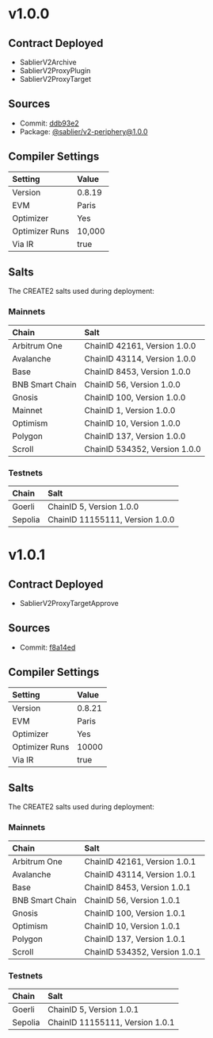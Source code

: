 # v1.0.0

## Contract Deployed

- SablierV2Archive
- SablierV2ProxyPlugin
- SablierV2ProxyTarget

## Sources

- Commit: [ddb93e2](https://github.com/sablier-labs/v2-periphery/commit/ddb93e211a54eb69b0bca2b4b3ad42a0c88e135b)
- Package: [@sablier/v2-periphery@1.0.0](https://www.npmjs.com/package/@sablier/v2-periphery/v/1.0.0)

## Compiler Settings

| Setting        | Value  |
| :------------- | :----- |
| Version        | 0.8.19 |
| EVM            | Paris  |
| Optimizer      | Yes    |
| Optimizer Runs | 10,000 |
| Via IR         | true   |

## Salts

The CREATE2 salts used during deployment:

### Mainnets

| Chain           | Salt                          |
| :-------------- | :---------------------------- |
| Arbitrum One    | ChainID 42161, Version 1.0.0  |
| Avalanche       | ChainID 43114, Version 1.0.0  |
| Base            | ChainID 8453, Version 1.0.0   |
| BNB Smart Chain | ChainID 56, Version 1.0.0     |
| Gnosis          | ChainID 100, Version 1.0.0    |
| Mainnet         | ChainID 1, Version 1.0.0      |
| Optimism        | ChainID 10, Version 1.0.0     |
| Polygon         | ChainID 137, Version 1.0.0    |
| Scroll          | ChainID 534352, Version 1.0.0 |

### Testnets

| Chain   | Salt                            |
| :------ | :------------------------------ |
| Goerli  | ChainID 5, Version 1.0.0        |
| Sepolia | ChainID 11155111, Version 1.0.0 |

# v1.0.1

## Contract Deployed

- SablierV2ProxyTargetApprove

## Sources

- Commit: [f8a14ed](https://github.com/sablier-labs/v2-periphery/tree/f8a14edb11cac2e0467f543d0a706dcc7d0010f6)

## Compiler Settings

| Setting        | Value  |
| :------------- | :----- |
| Version        | 0.8.21 |
| EVM            | Paris  |
| Optimizer      | Yes    |
| Optimizer Runs | 10000  |
| Via IR         | true   |

## Salts

The CREATE2 salts used during deployment:

### Mainnets

| Chain           | Salt                          |
| :-------------- | :---------------------------- |
| Arbitrum One    | ChainID 42161, Version 1.0.1  |
| Avalanche       | ChainID 43114, Version 1.0.1  |
| Base            | ChainID 8453, Version 1.0.1   |
| BNB Smart Chain | ChainID 56, Version 1.0.1     |
| Gnosis          | ChainID 100, Version 1.0.1    |
| Optimism        | ChainID 10, Version 1.0.1     |
| Polygon         | ChainID 137, Version 1.0.1    |
| Scroll          | ChainID 534352, Version 1.0.1 |

### Testnets

| Chain   | Salt                            |
| :------ | :------------------------------ |
| Goerli  | ChainID 5, Version 1.0.1        |
| Sepolia | ChainID 11155111, Version 1.0.1 |
